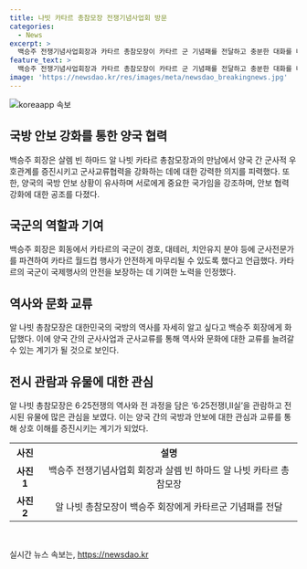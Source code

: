 ```yaml
---
title: 나빗 카타르 총참모장 전쟁기념사업회 방문
categories:
  - News
excerpt: >
  백승주 전쟁기념사업회장과 카타르 총참모장이 카타르 군 기념패를 전달하고 충분한 대화를 나누며 군사적 우호관계를 강화하는 모습을 보였다. 백 회장은 카타르의 월드컵 기간 중 한국 군의 안전을 도왔던 노력을 칭찬하며, 양국 간 교류와 협력을 강조했다. 이에 카타르 총참모장은 양국의 국방안보 상황을 비교하며 관심을 표현했고, 6·25전쟁의 역사와 유물에도 관심을 보였다. 두 나라의 높은 장성들 또한 이번 행사에 함께 참석하여 국방 협력의 중요성을 강조했다.
feature_text: >
  백승주 전쟁기념사업회장과 카타르 총참모장이 카타르 군 기념패를 전달하고 충분한 대화를 나누며 군사적 우호관계를 강화하는 모습을 보였다. 백 회장은 카타르의 월드컵 기간 중 한국 군의 안전을 도왔던 노력을 칭찬하며, 양국 간 교류와 협력을 강조했다. 이에 카타르 총참모장은 양국의 국방안보 상황을 비교하며 관심을 표현했고, 6·25전쟁의 역사와 유물에도 관심을 보였다. 두 나라의 높은 장성들 또한 이번 행사에 함께 참석하여 국방 협력의 중요성을 강조했다.
image: 'https://newsdao.kr/res/images/meta/newsdao_breakingnews.jpg'
---
```


<p><img src="https://newsdao.kr/res/images/meta/newsdao_breakingnews.jpg" alt="koreaapp 속보" /></p>

<h2 data-ke-size="size26">국방 안보 강화를 통한 양국 협력</h2>

<p data-ke-size="size16">백승주 회장은 살렘 빈 하마드 알 나빗 카타르 총참모장과의 만남에서 양국 간 군사적 우호관계를 증진시키고 군사교류협력을 강화하는 데에 대한 강력한 의지를 피력했다. 또한, 양국의 국방 안보 상황이 유사하며 서로에게 중요한 국가임을 강조하며, 안보 협력 강화에 대한 공조를 다졌다.</p>

<h2 data-ke-size="size26">국군의 역할과 기여</h2>

<p data-ke-size="size16">백승주 회장은 회동에서 카타르의 국군이 경호, 대테러, 치안유지 분야 등에 군사전문가를 파견하여 카타르 월드컵 행사가 안전하게 마무리될 수 있도록 했다고 언급했다. 카타르의 국군이 국제행사의 안전을 보장하는 데 기여한 노력을 인정했다.</p>

<h2 data-ke-size="size26">역사와 문화 교류</h2>

<p data-ke-size="size16">알 나빗 총참모장은 대한민국의 국방의 역사를 자세히 알고 싶다고 백승주 회장에게 화답했다. 이에 양국 간의 군사사업과 군사교류를 통해 역사와 문화에 대한 교류를 늘려갈 수 있는 계기가 될 것으로 보인다.</p>

<h2 data-ke-size="size26">전시 관람과 유물에 대한 관심</h2>

<p data-ke-size="size16">알 나빗 총참모장은 6·25전쟁의 역사와 전 과정을 담은 ‘6·25전쟁Ⅰ,Ⅱ실’을 관람하고 전시된 유물에 많은 관심을 보였다. 이는 양국 간의 국방과 안보에 대한 관심과 교류를 통해 상호 이해를 증진시키는 계기가 되었다.</p>

<table>
    <tr>
        <th style="text-align: center; height: 17px;"><b>사진</b></th>
        <th style="text-align: center; height: 17px;"><b>설명</b></th>
    </tr>
    <tr>
        <td style="text-align: center; height: 17px;"><b>사진1</b></td>
        <td style="text-align: center; height: 17px;">백승주 전쟁기념사업회 회장과 살렘 빈 하마드 알 나빗 카타르 총참모장</td>
    </tr>
    <tr>
        <td style="text-align: center; height: 17px;"><b>사진2</b></td>
        <td style="text-align: center; height: 17px;">알 나빗 총참모장이 백승주 회장에게 카타르군 기념패를 전달</td>
    </tr>
</table>

<p data-ke-size="size16">&nbsp;</p>
실시간 뉴스 속보는, <a href="https://newsdao.kr" rel="dofollow">https://newsdao.kr</a>


